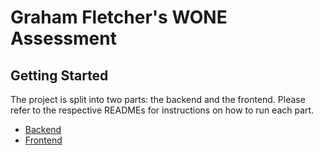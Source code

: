 # Graham Fletcher's WONE Assessment

## Getting Started

The project is split into two parts: the backend and the frontend.
Please refer to the respective READMEs for instructions on how to run each part.

- [Backend](./backend/README.md)
- [Frontend](./frontend/README.md)
